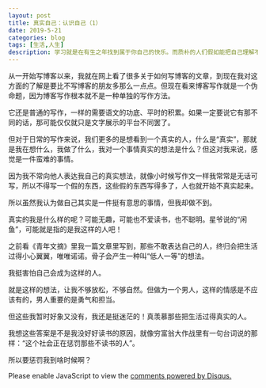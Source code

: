 ```yaml
---
layout: post
title: 真实自己：认识自己（1）
date: 2019-5-21
categories: blog
tags: [生活,人生]
description: 学习就是在有生之年找到属于你自己的快乐。而质朴的人们假如能把自己理解不了的事情看作是与己无关的事，那就好了。
---
```



从一开始写博客以来，我就在网上看了很多关于如何写博客的文章，到现在我对这方面的了解是要比不写博客的朋友多那么一点点。但现在看来博客写作就是一个伪命题，因为博客写作根本就不是一种单独的写作方法。

它还是普通的写作，一样的需要语文的功底、平时的积累。如果一定要说它有那不同的话，那可能仅仅就只是文字展示的平台不同罢了。

但对于日常的写作来说，我们更多的是想看到一个真实的人，什么是“真实”，那就是我在想什么，我做了什么，我对一个事情真实的想法是什么？但这对我来说，感觉是一件蛮难的事情。

因为我不常向他人表达我自己的真实想法，就像小时候写作文一样我常常是无话可写，所以不得写一个假的东西，这些假的东西写得多了，人也就开始不真实起来。

所以虽然我认为做自己其实是一件挺有意思的事情，但我却做不到。

真实的我是什么样的呢？可能无趣，可能也不爱读书，也不聪明。星爷说的“闲鱼”，可能就是指的是我这样的人吧！

之前看《青年文摘》里我一篇文章里写到，那些不敢表达自己的人，终归会把生活过得小心翼翼，唯唯诺诺。骨子会产生一种叫“低人一等”的想法。

我挺害怕自己会成为这样的人。

就是这样的想法，让我不够放松，不够自然。但做为一个男人，这样的情感是不应该有的，男人重要的是勇气和担当。

但这些我暂时好象又没有，我还是挺迷茫的！真羡慕那些把生活过得真实的人。

我想这些答案是不是我没好好读书的原因，就像穷富翁大作战里有一句台词说的那样：“这个社会正在惩罚那些不读书的人”。

所以要惩罚我到啥时候啊？


<script id="dsq-count-scr" src="//huiweishijie.disqus.com/count.js" async></script>

<div id="disqus_thread"></div>
<script>

/**
*  RECOMMENDED CONFIGURATION VARIABLES: EDIT AND UNCOMMENT THE SECTION BELOW TO INSERT DYNAMIC VALUES FROM YOUR PLATFORM OR CMS.
*  LEARN WHY DEFINING THESE VARIABLES IS IMPORTANT: https://disqus.com/admin/universalcode/#configuration-variables*/
/*
var disqus_config = function () {
this.page.url = PAGE_URL;  // Replace PAGE_URL with your page's canonical URL variable
this.page.identifier = PAGE_IDENTIFIER; // Replace PAGE_IDENTIFIER with your page's unique identifier variable
};
*/
(function() { // DON'T EDIT BELOW THIS LINE
var d = document, s = d.createElement('script');
s.src = 'https://huiweishijie.disqus.com/embed.js';
s.setAttribute('data-timestamp', +new Date());
(d.head || d.body).appendChild(s);
})();
</script>
<noscript>Please enable JavaScript to view the <a href="https://disqus.com/?ref_noscript">comments powered by Disqus.</a></noscript>


